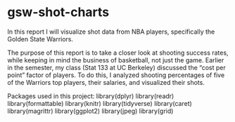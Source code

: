 # gsw-shot-charts
In this report I will visualize shot data from NBA players, specifically the Golden State Warriors.

The purpose of this report is to take a closer look at shooting success rates, while keeping in mind the business of basketball, not just the game. Earlier in the semester, my class (Stat 133 at UC Berkeley) discussed the “cost per point” factor of players. To do this, I analyzed shooting percentages of five of the Warriors top players, their salaries, and visualized their shots. 

Packages used in this project: library(dplyr) 
library(readr) 
library(formattable) 
library(knitr) 
library(tidyverse) 
library(caret) 
library(magrittr) 
library(ggplot2) 
library(jpeg) 
library(grid)

